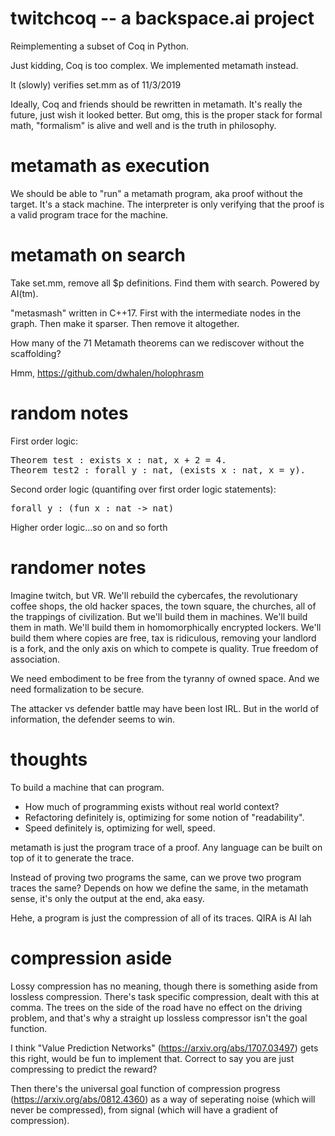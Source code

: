 # twitchcoq -- a backspace.ai project

Reimplementing a subset of Coq in Python. 

Just kidding, Coq is too complex. We implemented metamath instead.

It (slowly) verifies set.mm as of 11/3/2019

Ideally, Coq and friends should be rewritten in metamath. It's really the future, just wish it looked better. But omg, this is the proper stack for formal math, "formalism" is alive and well and is the truth in philosophy.

# metamath as execution

We should be able to "run" a metamath program, aka proof without the target. It's a stack machine. The interpreter is only verifying that the proof is a valid program trace for the machine.

# metamath on search

Take set.mm, remove all $p definitions. Find them with search. Powered by AI(tm).

"metasmash" written in C++17. First with the intermediate nodes in the graph. Then make it sparser. Then remove it altogether.

How many of the 71 Metamath theorems can we rediscover without the scaffolding?

Hmm, https://github.com/dwhalen/holophrasm

# random notes

First order logic:

<pre>
Theorem test : exists x : nat, x + 2 = 4.
Theorem test2 : forall y : nat, (exists x : nat, x = y).
</pre>

Second order logic (quantifing over first order logic statements):

<pre>
forall y : (fun x : nat -> nat)
</pre>

Higher order logic...so on and so forth

# randomer notes

Imagine twitch, but VR. We'll rebuild the cybercafes, the revolutionary coffee shops, the old hacker spaces, the town square, the churches, all of the trappings of civilization. But we'll build them in machines. We'll build them in math. We'll build them in homomorphically encrypted lockers. We'll build them where copies are free, tax is ridiculous, removing your landlord is a fork, and the only axis on which to compete is quality. True freedom of association.

We need embodiment to be free from the tyranny of owned space. And we need formalization to be secure.

The attacker vs defender battle may have been lost IRL. But in the world of information, the defender seems to win.

# thoughts

To build a machine that can program.

* How much of programming exists without real world context?
* Refactoring definitely is, optimizing for some notion of "readability".
* Speed definitely is, optimizing for well, speed.

metamath is just the program trace of a proof. Any language can be built on top of it to generate the trace.

Instead of proving two programs the same, can we prove two program traces the same? Depends on how we define the same, in the metamath sense, it's only the output at the end, aka easy.

Hehe, a program is just the compression of all of its traces. QIRA is AI lah 

# compression aside

Lossy compression has no meaning, though there is something aside from lossless compression. There's task specific compression, dealt with this at comma. The trees on the side of the road have no effect on the driving problem, and that's why a straight up lossless compressor isn't the goal function.

I think "Value Prediction Networks" (https://arxiv.org/abs/1707.03497) gets this right, would be fun to implement that. Correct to say you are just compressing to predict the reward?

Then there's the universal goal function of compression progress (https://arxiv.org/abs/0812.4360) as a way of seperating noise (which will never be compressed), from signal (which will have a gradient of compression).


